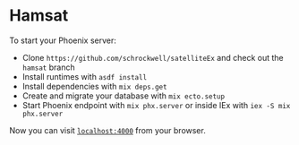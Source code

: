 # Hamsat

To start your Phoenix server:

- Clone `https://github.com/schrockwell/satelliteEx` and check out the `hamsat` branch
- Install runtimes with `asdf install`
- Install dependencies with `mix deps.get`
- Create and migrate your database with `mix ecto.setup`
- Start Phoenix endpoint with `mix phx.server` or inside IEx with `iex -S mix phx.server`

Now you can visit [`localhost:4000`](http://localhost:4000) from your browser.
